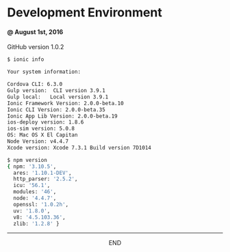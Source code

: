 <div class="page-header">
  <h1  id="page-title">Development Environment</h1>
</div>

#### @ August 1st, 2016

GitHub version 1.0.2

```bash
$ ionic info

Your system information:

Cordova CLI: 6.3.0
Gulp version:  CLI version 3.9.1
Gulp local:   Local version 3.9.1
Ionic Framework Version: 2.0.0-beta.10
Ionic CLI Version: 2.0.0-beta.35
Ionic App Lib Version: 2.0.0-beta.19
ios-deploy version: 1.8.6
ios-sim version: 5.0.8
OS: Mac OS X El Capitan
Node Version: v4.4.7
Xcode version: Xcode 7.3.1 Build version 7D1014
```

```bash
$ npm version
{ npm: '3.10.5',
  ares: '1.10.1-DEV',
  http_parser: '2.5.2',
  icu: '56.1',
  modules: '46',
  node: '4.4.7',
  openssl: '1.0.2h',
  uv: '1.8.0',
  v8: '4.5.103.36',
  zlib: '1.2.8' }
```

___
<div style="margin:0 auto;text-align:center;">END</div>
